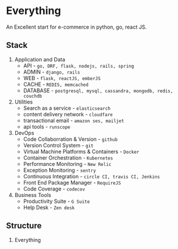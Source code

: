 # Everything
  An Excellent start for e-commerce in python, go, react JS.

## Stack
  1. Application and Data
     - API - `go, DRF, flask, nodejs, rails, spring`
     - ADMIN - `django, rails`
     - WEB - `flask, reactJS, emberJS`
     - CACHE - `REDIS, memcached`
     - DATABASE - `postgresql, mysql, cassandra, mongodb, redis, couchdb`
  2. Utilities
      - Search as a service - `elasticsearch`
      - content delivery network - `cloudfare`
      - transactional email - `amazon ses, mailjet`
      - api tools - `runscope`
  3. DevOps
      - Code Collaborration & Version - `github`
      - Version Control System - `git`
      - Virtual Machine Platforms & Containers - `Docker`
      - Container Orchestration - `Kubernetes`
      - Performance Monitoring - `New Relic`
      - Exception Monitoring - `sentry`
      - Continuous Integration - `circle CI, travis CI, Jenkins`
      - Front End Package Manager - `RequireJS`
      - Code Coverage - `codecov`
  4. Business Tools
      - Productivity Suite - `G Suite`
      - Help Desk - `Zen desk`

## Structure
  1. Everything
